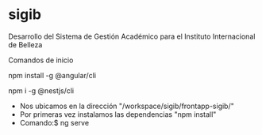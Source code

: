 # sigib
Desarrollo del Sistema de Gestión Académico para el Instituto Internacional de Belleza

Comandos de inicio 

npm install -g @angular/cli

npm i -g @nestjs/cli


* Nos ubicamos en la dirección "/workspace/sigib/frontapp-sigib/"
* Por primeras vez instalamos las dependencias "npm install"
* Comando:$ ng serve
